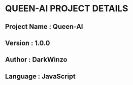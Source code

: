 # QUEEN-AI PROJECT DETAILS

## Project Name : Queen-AI

## Version : 1.0.0

## Author : DarkWinzo

## Language : JavaScript
